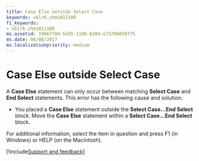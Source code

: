 ```yaml
---
title: Case Else outside Select Case
keywords: vblr6.chm1011108
f1_keywords:
- vblr6.chm1011108
ms.assetid: 1966778d-5d35-1189-620d-e7379b039775
ms.date: 06/08/2017
ms.localizationpriority: medium
---
```



# Case Else outside Select Case

A **Case Else** statement can only occur between matching **Select Case** and **End Select** statements. This error has the following cause and solution:



- You placed a **Case Else** statement outside the **Select Case...End Select** block. Move the **Case Else** statement within a **Select Case...End Select** block.
    

For additional information, select the item in question and press F1 (in Windows) or HELP (on the Macintosh).

[!include[Support and feedback](~/includes/feedback-boilerplate.md)]